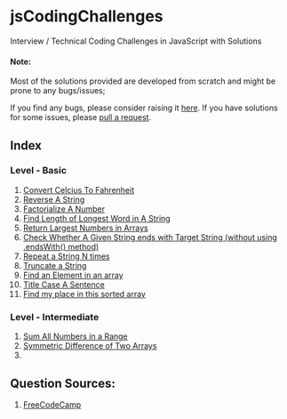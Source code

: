 # jsCodingChallenges
Interview / Technical Coding Challenges in JavaScript with Solutions

#### Note: 
Most of the solutions provided are developed from scratch and might be prone to any bugs/issues;

If you find any bugs, please consider raising it [here](https://github.com/limatgans/jsCodingChallenges/issues).
If you have solutions for some issues, please [pull a request](https://github.com/limatgans/jsCodingChallenges/pulls).

## Index
### Level - Basic

1. [Convert Celcius To Fahrenheit](/Basic/01_convertToFahrenheit.js)
2. [Reverse A String](/Basic/02_reverseAString.js)
3. [Factorialize A Number](/Basic/03_factorializeANumber.js)
4. [Find Length of Longest Word in A String](/Basic/04_findLongestWordLength.js)
5. [Return Largest Numbers in Arrays](/Basic/05_largestNumbersInArrays.js)
6. [Check Whether A Given String ends with Target String (without using .endsWith() method)](/Basic/06_endsWith.js)
7. [Repeat a String N times](/Basic/07_repeatStringNumTimes.js)
8. [Truncate a String](/Basic/08_truncateString.js)
9. [Find an Element in an array](/Basic/09_findElementInArray.js)
10. [Title Case A Sentence](/Basic/10_titleCaseASentence.js)
11. [Find my place in this sorted array](/Basic/11_getIndexToIns.js)

### Level - Intermediate

1. [Sum All Numbers in a Range](/Intermediate/01_sumOfNumbersInRange.js)
2. [Symmetric Difference of Two Arrays](/Intermediate/02_diffInArray.js)
3. 

## Question Sources:
1. [FreeCodeCamp](https://www.freecodecamp.org/)